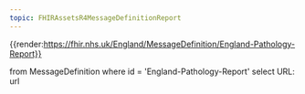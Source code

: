 ```yaml
---
topic: FHIRAssetsR4MessageDefinitionReport
---
```


{{render:https://fhir.nhs.uk/England/MessageDefinition/England-Pathology-Report}}

<fql output="transpose">
  from 
    MessageDefinition
  where 
    id = 'England-Pathology-Report'
  select
    URL: url 
</fql>
